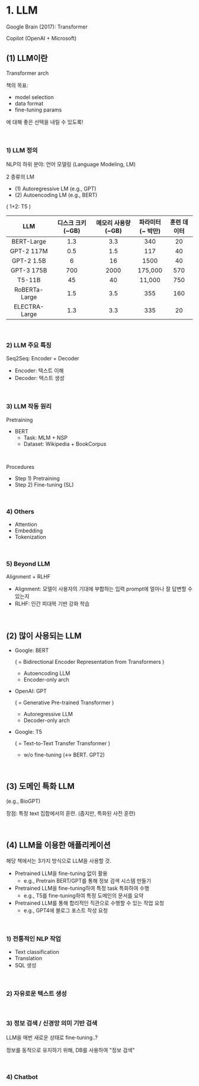 # 1. LLM

Google Brain (2017): Transformer

Copilot (OpenAI + Microsoft)



## (1) LLM이란

Transformer arch

책의 목표:

- model selection
- data format
- fine-tuning params

에 대해 좋은 선택을 내릴 수 있도록!

<br>

### 1) LLM 정의

NLP의 하위 분야: 언어 모델링 (Language Modeling, LM)

2 종류의 LM

- (1) Autoregressive LM (e.g., GPT)
- (2) Autoencoding LM (e.g., BERT)

( 1+2: T5 )



|      LLM      | 디스크 크키 (~GB) | 메모리 사용량(~GB) | 파라미터<br />(~ 박만) | 훈련 데이터 |
| :-----------: | :---------------: | :----------------: | :--------------------: | :---------: |
|  BERT-Large   |        1.3        |        3.3         |          340           |     20      |
|  GPT-2 117M   |        0.5        |        1.5         |          117           |     40      |
|  GPT-2 1.5B   |         6         |         16         |          1500          |     40      |
|  GPT-3 175B   |        700        |        2000        |        175,000         |     570     |
|    T5-11B     |        45         |         40         |         11,000         |     750     |
| RoBERTa-Large |        1.5        |        3.5         |          355           |     160     |
| ELECTRA-Large |        1.3        |        3.3         |          335           |     20      |

<br>

### 2) LLM 주요 특징

Seq2Seq: Encoder + Decoder

- Encoder: 텍스트 이해
- Decoder: 텍스트 생성

<br>

### 3) LLM 작동 원리

Pretraining 

- BERT
  - Task: MLM + NSP
  - Dataset: Wikipedia + BookCorpus

<br>

Procedures

- Step 1) Pretraining
- Step 2) Fine-tuning (SL)

<br>

### 4) Others

- Attention
- Embedding
- Tokenization

<br>

### 5) Beyond LLM

Alignment + RLHF

- Alignment: 모델이 사용자의 기대에 부합하는 입력 prompt에 얼마나 잘 답변할 수 있는지
- RLHF: 인간 피대븍 기반 강화 학습

<br>

## (2) 많이 사용되는 LLM

- Google: BERT

  ( = Bidirectional Encoder Representation from Transformers )

  - Autoencoding LLM
  - Encoder-only arch

- OpenAI: GPT

  ( = Generative Pre-trained Transformer )

  - Autoregressive LLM
  - Decoder-only arch

- Google: T5

  ( = Text-to-Text Transfer Transformer )

  - w/o fine-tuning ($\leftrightarrow$ BERT. GPT2)

<br>

## (3) 도메인 특화 LLM

(e.g., BioGPT)

장점: 특정 text 집합에서의 훈련. (좁지만, 특화된 사전 훈련)

<br>

## (4) LLM을 이용한 애플리케이션

해당 책에서는 3가지 방식으로 LLM을 사용할 것.

- Pretrained LLM을 fine-tuning 없이 활용
  - e.g., Pretrain BERT/GPT를 통해 정보 검색 시스템 만들기
- Pretrained LLM을 fine-tuning하여 특정 task 특화하여 수행
  - e.g., T5를 fine-tuning하여 특정 도메인의 문서를 요약
- Pretrained LLM를 통해 합리적인 직관으로 수행할 수 있는 작업 요청
  - e.g., GPT4에 블로그 포스트 작성 요청

<br>

### 1) 전통적인 NLP 작업

- Text classification
- Translation
- SQL 생성

<br>

### 2) 자유로운 텍스트 생성

<br>

### 3) 정보 검색 / 신경망 의미 기반 검색

LLM을 매번 새로운 상태로 fine-tuning..?

정보를 동적으로 유지하기 위해, DB를 사용하여 "정보 검색"

<br>

### 4) Chatbot

<br>